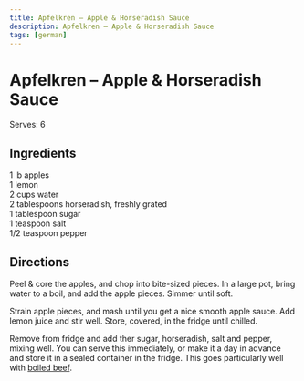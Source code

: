 ```yaml
---
title: Apfelkren – Apple & Horseradish Sauce
description: Apfelkren – Apple & Horseradish Sauce
tags: [german]
---
```


# Apfelkren – Apple & Horseradish Sauce
Serves: 6

## Ingredients
1 lb apples  
1 lemon  
2 cups water  
2 tablespoons horseradish, freshly grated  
1 tablespoon sugar  
1 teaspoon salt  
1/2 teaspoon pepper

## Directions
Peel & core the apples, and chop into bite-sized pieces. In a large pot, bring water to a boil, and add the apple pieces. Simmer until soft.

Strain apple pieces, and mash until you get a nice smooth apple sauce. Add lemon juice and stir well. Store, covered, in the fridge until chilled.

Remove from fridge and add ther sugar, horseradish, salt and pepper, mixing well. You can serve this immediately, or make it a day in advance and store it in a sealed container in the fridge. This goes particularly well with [boiled beef](./tafelspitz.md).